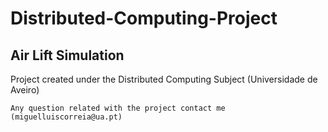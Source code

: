 # Distributed-Computing-Project

## Air Lift Simulation

Project created under the Distributed Computing Subject (Universidade de Aveiro)

```
Any question related with the project contact me (miguelluiscorreia@ua.pt)
```

